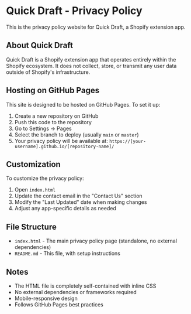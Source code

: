 # Quick Draft - Privacy Policy

This is the privacy policy website for Quick Draft, a Shopify extension app.

## About Quick Draft

Quick Draft is a Shopify extension app that operates entirely within the Shopify ecosystem. It does not collect, store, or transmit any user data outside of Shopify's infrastructure.

## Hosting on GitHub Pages

This site is designed to be hosted on GitHub Pages. To set it up:

1. Create a new repository on GitHub
2. Push this code to the repository
3. Go to Settings → Pages
4. Select the branch to deploy (usually `main` or `master`)
5. Your privacy policy will be available at: `https://[your-username].github.io/[repository-name]/`

## Customization

To customize the privacy policy:

1. Open `index.html`
2. Update the contact email in the "Contact Us" section
3. Modify the "Last Updated" date when making changes
4. Adjust any app-specific details as needed

## File Structure

- `index.html` - The main privacy policy page (standalone, no external dependencies)
- `README.md` - This file, with setup instructions

## Notes

- The HTML file is completely self-contained with inline CSS
- No external dependencies or frameworks required
- Mobile-responsive design
- Follows GitHub Pages best practices
